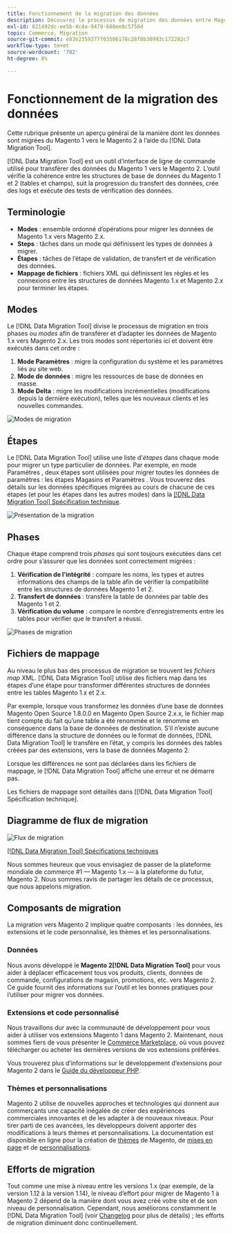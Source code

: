 ```yaml
---
title: Fonctionnement de la migration des données
description: Découvrez le processus de migration des données entre Magento 1 et Magento 2, notamment la terminologie, les diagrammes de workflow et les étapes.
exl-id: 821492dc-ee5b-4c4a-9479-680ee8c5756d
topic: Commerce, Migration
source-git-commit: e83e2359377f03506178c28f8b30993c172282c7
workflow-type: tm+mt
source-wordcount: '782'
ht-degree: 0%

---
```


# Fonctionnement de la migration des données

Cette rubrique présente un aperçu général de la manière dont les données sont migrées du Magento 1 vers le Magento 2 à l’aide du [!DNL Data Migration Tool].

[!DNL Data Migration Tool] est un outil d’interface de ligne de commande utilisé pour transférer des données du Magento 1 vers le Magento 2. L’outil vérifie la cohérence entre les structures de base de données du Magento 1 et 2 (tables et champs), suit la progression du transfert des données, crée des logs et exécute des tests de vérification des données.

## Terminologie

* **Modes** : ensemble ordonné d’opérations pour migrer les données de Magento 1.x vers Magento 2.x.
* **Steps** : tâches dans un mode qui définissent les types de données à migrer.
* **Étapes** : tâches de l’étape de validation, de transfert et de vérification des données.
* **Mappage de fichiers** : fichiers XML qui définissent les règles et les connexions entre les structures de données Magento 1.x et Magento 2.x pour terminer les étapes.

## Modes

Le [!DNL Data Migration Tool] divise le processus de migration en trois phases ou *modes* afin de transférer et d’adapter les données de Magento 1.x vers Magento 2.x. Les trois modes sont répertoriés ici et doivent être exécutés dans cet ordre :

1. **Mode Paramètres** : migre la configuration du système et les paramètres liés au site web.
1. **Mode de données** : migre les ressources de base de données en masse.
1. **Mode Delta** : migre les modifications incrémentielles (modifications depuis la dernière exécution), telles que les nouveaux clients et les nouvelles commandes.

![Modes de migration](../../assets/data-migration/MigrationModes2.png)

## Étapes

Le [!DNL Data Migration Tool] utilise une liste d&#39;*étapes* dans chaque mode pour migrer un type particulier de données. Par exemple, en mode Paramètres , deux étapes sont utilisées pour migrer toutes les données de paramètres : les étapes Magasins et Paramètres . Vous trouverez des détails sur les données spécifiques migrées au cours de chacune de ces étapes (et pour les étapes dans les autres modes) dans la [[!DNL Data Migration Tool] Spécification technique](technical-specification.md).

![Présentation de la migration](../../assets/data-migration/MigrationOverview2.png)

## Phases

Chaque étape comprend trois *phases* qui sont toujours exécutées dans cet ordre pour s’assurer que les données sont correctement migrées :

1. **Vérification de l’intégrité** : compare les noms, les types et autres informations des champs de la table afin de vérifier la compatibilité entre les structures de données Magento 1 et 2.
1. **Transfert de données** : transfère la table de données par table des Magento 1 et 2.
1. **Vérification du volume** : compare le nombre d’enregistrements entre les tables pour vérifier que le transfert a réussi.

![Phases de migration](../../assets/data-migration/MigrationSteps2.png)

## Fichiers de mappage

Au niveau le plus bas des processus de migration se trouvent les *fichiers map* XML. [!DNL Data Migration Tool] utilise des fichiers map dans les étapes d’une étape pour transformer différentes structures de données entre les tables Magento 1.x et 2.x.

Par exemple, lorsque vous transformez les données d’une base de données Magento Open Source 1.8.0.0 en Magento Open Source 2.x.x, le fichier map tient compte du fait qu’une table a été renommée et le renomme en conséquence dans la base de données de destination. S’il n’existe aucune différence dans la structure de données ou le format de données, [!DNL Data Migration Tool] le transfère en l’état, y compris les données des tables créées par des extensions, vers la base de données Magento 2.

Lorsque les différences ne sont pas déclarées dans les fichiers de mappage, le [!DNL Data Migration Tool] affiche une erreur et ne démarre pas.

Les fichiers de mappage sont détaillés dans [[!DNL Data Migration Tool] Spécification technique].

## Diagramme de flux de migration

![Flux de migration](../../assets/data-migration/migration_flow.png)

[[!DNL Data Migration Tool] Spécifications techniques](technical-specification.md)

Nous sommes heureux que vous envisagiez de passer de la plateforme mondiale de commerce #1 — Magento 1.x — à la plateforme du futur, Magento 2. Nous sommes ravis de partager les détails de ce processus, que nous appelons migration.

## Composants de migration

La migration vers Magento 2 implique quatre composants : les données, les extensions et le code personnalisé, les thèmes et les personnalisations.

### Données

Nous avons développé le **Magento 2[!DNL Data Migration Tool]** pour vous aider à déplacer efficacement tous vos produits, clients, données de commande, configurations de magasin, promotions, etc. vers Magento 2. Ce guide fournit des informations sur l’outil et les bonnes pratiques pour l’utiliser pour migrer vos données.

### Extensions et code personnalisé

Nous travaillons dur avec la communauté de développement pour vous aider à utiliser vos extensions Magento 1 dans Magento 2. Maintenant, nous sommes fiers de vous présenter le [Commerce Marketplace](https://marketplace.magento.com/), où vous pouvez télécharger ou acheter les dernières versions de vos extensions préférées.

Vous trouverez plus d’informations sur le développement d’extensions pour Magento 2 dans le [Guide du développeur PHP](https://developer.adobe.com/commerce/php/development/).

### Thèmes et personnalisations

Magento 2 utilise de nouvelles approches et technologies qui donnent aux commerçants une capacité inégalée de créer des expériences commerciales innovantes et de les adapter à de nouveaux niveaux. Pour tirer parti de ces avancées, les développeurs doivent apporter des modifications à leurs thèmes et personnalisations. La documentation est disponible en ligne pour la création de [thèmes](https://developer.adobe.com/commerce/frontend-core/guide/themes/) de Magento, de [mises en page](https://developer.adobe.com/commerce/frontend-core/guide/layouts/) et de [personnalisations](https://developer.adobe.com/commerce/frontend-core/guide/layouts/xml-manage/).

## Efforts de migration

Tout comme une mise à niveau entre les versions 1.x (par exemple, de la version 1.12 à la version 1.14), le niveau d’effort pour migrer de Magento 1 à Magento 2 dépend de la manière dont vous avez créé votre site et de son niveau de personnalisation.
Cependant, nous améliorons constamment le [!DNL Data Migration Tool] (voir [Changelog](https://github.com/magento/data-migration-tool/blob/2.3/CHANGELOG.md) pour plus de détails) ; les efforts de migration diminuent donc continuellement.
